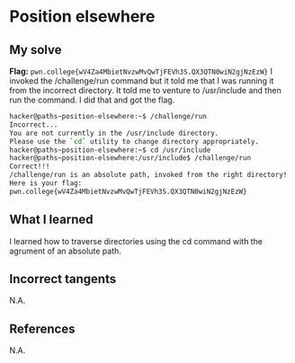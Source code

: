 # Position elsewhere


## My solve
**Flag:** `pwn.college{wV4Za4MbietNvzwMvQwTjFEVh3S.QX3QTN0wiN2gjNzEzW}`
I invoked the /challenge/run command but it told me that I was running it from the incorrect directory. It told me to venture to /usr/include and then run the command. I did that and got the flag.

```bash
hacker@paths~position-elsewhere:~$ /challenge/run
Incorrect...
You are not currently in the /usr/include directory.
Please use the `cd` utility to change directory appropriately.
hacker@paths~position-elsewhere:~$ cd /usr/include
hacker@paths~position-elsewhere:/usr/include$ /challenge/run
Correct!!!
/challenge/run is an absolute path, invoked from the right directory!
Here is your flag:
pwn.college{wV4Za4MbietNvzwMvQwTjFEVh3S.QX3QTN0wiN2gjNzEzW}
```

## What I learned
I learned how to traverse directories using the cd command with the agrument of an absolute path.

## Incorrect tangents
N.A.

## References
N.A.
